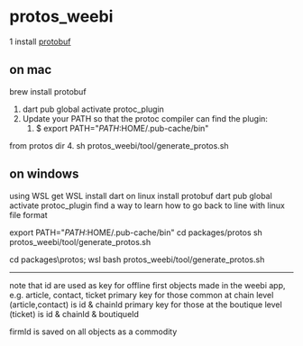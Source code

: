 # protos_weebi

1 install [protobuf](https://grpc.io/docs/protoc-installation/) 

## on mac

brew install protobuf

1. dart pub global activate protoc_plugin
2. Update your PATH so that the protoc compiler can find the plugin:
    1. $ export PATH="$PATH:$HOME/.pub-cache/bin"

from protos dir
4.  sh protos_weebi/tool/generate_protos.sh

## on windows

using WSL
get WSL
install dart on linux
install protobuf
dart pub global activate protoc_plugin
find a way to learn how to go back to line with linux file format

export PATH="$PATH:$HOME/.pub-cache/bin"
cd packages/protos
sh protos_weebi/tool/generate_protos.sh

cd packages\protos; wsl bash protos_weebi/tool/generate_protos.sh
***

note that id are used as key for offline first objects made in the weebi app, 
e.g. article, contact, ticket
primary key for those common at chain level (article,contact) is id & chainId
primary key for those at the boutique level (ticket) is id & chainId & boutiqueId

firmId is saved on all objects as a commodity